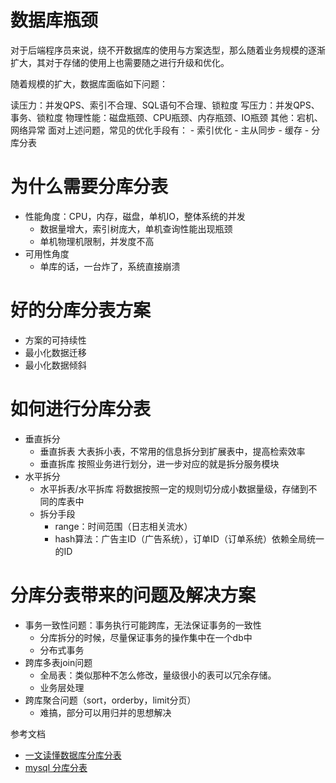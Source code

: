 # 数据库瓶颈
对于后端程序员来说，绕不开数据库的使用与方案选型，那么随着业务规模的逐渐扩大，其对于存储的使用上也需要随之进行升级和优化。

随着规模的扩大，数据库面临如下问题：

读压力：并发QPS、索引不合理、SQL语句不合理、锁粒度
写压力：并发QPS、事务、锁粒度
物理性能：磁盘瓶颈、CPU瓶颈、内存瓶颈、IO瓶颈
其他：宕机、网络异常
面对上述问题，常见的优化手段有：
    - 索引优化
    - 主从同步
    - 缓存
    - 分库分表
# 为什么需要分库分表
- 性能角度：CPU，内存，磁盘，单机IO，整体系统的并发
    - 数据量增大，索引树庞大，单机查询性能出现瓶颈
    - 单机物理机限制，并发度不高
- 可用性角度
    - 单库的话，一台炸了，系统直接崩溃
# 好的分库分表方案
- 方案的可持续性
- 最小化数据迁移
- 最小化数据倾斜

# 如何进行分库分表
- 垂直拆分
    - 垂直拆表
        大表拆小表，不常用的信息拆分到扩展表中，提高检索效率
    - 垂直拆库
        按照业务进行划分，进一步对应的就是拆分服务模块
- 水平拆分
    - 水平拆表/水平拆库
        将数据按照一定的规则切分成小数据量级，存储到不同的库表中
    - 拆分手段
        - range：时间范围（日志相关流水）
        - hash算法：广告主ID（广告系统），订单ID（订单系统）依赖全局统一的ID

# 分库分表带来的问题及解决方案
- 事务一致性问题：事务执行可能跨库，无法保证事务的一致性
    - 分库拆分的时候，尽量保证事务的操作集中在一个db中
    - 分布式事务
- 跨库多表join问题
    - 全局表：类似那种不怎么修改，量级很小的表可以冗余存储。
    - 业务层处理
- 跨库聚合问题（sort，orderby，limit分页）
    - 难搞，部分可以用归并的思想解决
        


参考文档
- [一文读懂数据库分库分表](https://km.woa.com/articles/show/544092?kmref=search&from_page=1&no=7)
- [mysql 分库分表](https://km.woa.com/articles/show/405492)
